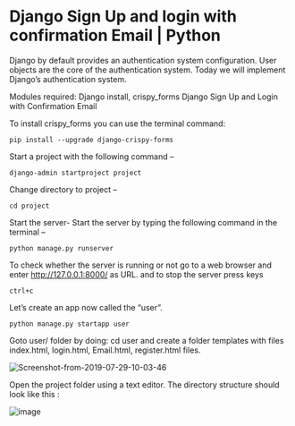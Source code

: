 # Django Sign Up and login with confirmation Email | Python
Django by default provides an authentication system configuration. User objects are the core of the authentication system. Today we will implement Django’s authentication system. 

Modules required: Django install, crispy_forms
Django Sign Up and Login with Confirmation Email

To install crispy_forms you can use the terminal command:

```
pip install --upgrade django-crispy-forms
```

Start a project with the following command –

```
django-admin startproject project
```

Change directory to project –

```
cd project
```

Start the server- Start the server by typing the following command in the terminal –

```
python manage.py runserver
```

To check whether the server is running or not go to a web browser and enter http://127.0.0.1:8000/ as URL. and to stop the server press keys

```
ctrl+c
```

Let’s create an app now called the “user”. 

```
python manage.py startapp user
```

Goto user/ folder by doing: cd user and create a folder templates with files index.html, login.html, Email.html, register.html files.

![Screenshot-from-2019-07-29-10-03-46](https://github.com/jayanildodia/signup_django/assets/32728591/50250d78-2dea-4ecf-b3f2-9f526266b98f)

Open the project folder using a text editor. The directory structure should look like this :

![image](https://github.com/jayanildodia/signup_django/assets/32728591/40ca736f-ae55-4333-87d3-b2fb8d987b63)

